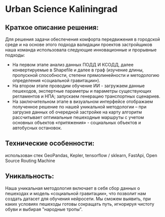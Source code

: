 # Urban Science Kaliningrad

## Краткое описание решения: 

Для решения задачи обеспечения комфорта передвижения в городской среде и на основе этого подхода валидации проектов застройщиков наша команда использовала следующие инновационные и прорывные подходы:
- На первом этапе анализ данных ПОДД И КСОДД, далее конвертируемые в Shapefile и далее в граф (изучение длины, пропускной способности, степени прямолинейности и методологию определения «социальной гравитации»).
- На втором этапе проводим обучение ИИ - загружаем данные пешеходов, экспертные параметры и параметры существующих регламентов и НПА; запускаем генерацию транспортных сценариев.
- На заключительном этапе в визуальном интерфейсе отображаем полученное решение по нашей уникальной методологии – при загрузке данных об очередной застройке на карту алгоритм рассчитывает оптимальные пешеходные маршруты с учетом основных объектов «притяжения» - социальных объектов и автобусных остановок. 

## Технические особенности: 
использован стек GeoPandas, Kepler, tensorflow / sklearn, FastApi, Open Source Routing Machine 

## Уникальность:   
Наша уникальная методология включает в себя сбор данных о пешеходах и модель «социальной гравитации», что позволит нам создать датасет для обучения нейросети. Мы сможем выявить, при каких условиях пешеходы готовы сокращать путь, игнорируя чистоту обуви и выбирая "народные тропы".
